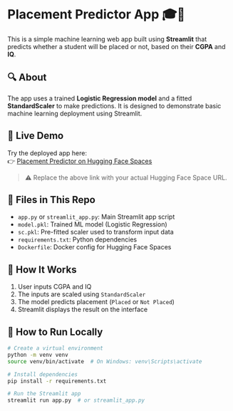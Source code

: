 # Placement Predictor App 🎓💼

This is a simple machine learning web app built using **Streamlit** that predicts whether a student will be placed or not, based on their **CGPA** and **IQ**.

## 🔍 About

The app uses a trained **Logistic Regression model** and a fitted **StandardScaler** to make predictions. It is designed to demonstrate basic machine learning deployment using Streamlit.

## 🚀 Live Demo

Try the deployed app here:  
👉 [Placement Predictor on Hugging Face Spaces](https://huggingface.co/spaces/<your-username>/<your-space-name>)

> ⚠️ Replace the above link with your actual Hugging Face Space URL.

## 📁 Files in This Repo

- `app.py` or `streamlit_app.py`: Main Streamlit app script
- `model.pkl`: Trained ML model (Logistic Regression)
- `sc.pkl`: Pre-fitted scaler used to transform input data
- `requirements.txt`: Python dependencies
- `Dockerfile`: Docker config for Hugging Face Spaces

## 🧠 How It Works

1. User inputs CGPA and IQ
2. The inputs are scaled using `StandardScaler`
3. The model predicts placement (`Placed` or `Not Placed`)
4. Streamlit displays the result on the interface

## 🔧 How to Run Locally

```bash
# Create a virtual environment
python -m venv venv
source venv/bin/activate  # On Windows: venv\Scripts\activate

# Install dependencies
pip install -r requirements.txt

# Run the Streamlit app
streamlit run app.py  # or streamlit_app.py
